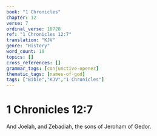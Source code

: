 ```yaml
---
book: "1 Chronicles"
chapter: 12
verse: 7
ordinal_verse: 10728
ref: "1 Chronicles 12:7"
translation: "KJV"
genre: "History"
word_count: 10
topics: []
cross_references: []
grammar_tags: [conjunctive-opener]
thematic_tags: [names-of-god]
tags: ["Bible","KJV","1 Chronicles"]
---
```


# 1 Chronicles 12:7

And Joelah, and Zebadiah, the sons of Jeroham of Gedor.
